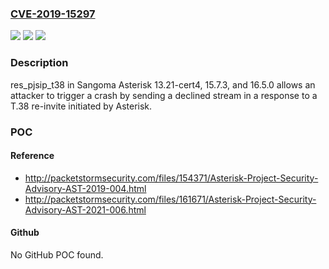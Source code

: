### [CVE-2019-15297](https://cve.mitre.org/cgi-bin/cvename.cgi?name=CVE-2019-15297)
![](https://img.shields.io/static/v1?label=Product&message=n%2Fa&color=blue)
![](https://img.shields.io/static/v1?label=Version&message=n%2Fa&color=blue)
![](https://img.shields.io/static/v1?label=Vulnerability&message=n%2Fa&color=brighgreen)

### Description

res_pjsip_t38 in Sangoma Asterisk 13.21-cert4, 15.7.3, and 16.5.0 allows an attacker to trigger a crash by sending a declined stream in a response to a T.38 re-invite initiated by Asterisk.

### POC

#### Reference
- http://packetstormsecurity.com/files/154371/Asterisk-Project-Security-Advisory-AST-2019-004.html
- http://packetstormsecurity.com/files/161671/Asterisk-Project-Security-Advisory-AST-2021-006.html

#### Github
No GitHub POC found.

